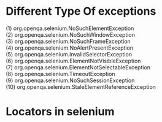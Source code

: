 # Different Type Of exceptions
(1) org.openqa.selenium.NoSuchElementException  
(2) org.openqa.selenium.NoSuchWindowException  
(3) org.openqa.selenium.NoSuchFrameException  
(4) org.openqa.selenium.NoAlertPresentException  
(5) org.openqa.selenium.InvalidSelectorException  
(6) org.openqa.selenium.ElementNotVisibleException  
(7) org.openqa.selenium.ElementNotSelectableException  
(8) org.openqa.selenium.TimeoutException  
(9) org.openqa.selenium.NoSuchSessionException  
(10) org.openqa.selenium.StaleElementReferenceException
# Locators in selenium




